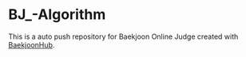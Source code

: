 # BJ_-Algorithm
This is a auto push repository for Baekjoon Online Judge created with [BaekjoonHub](https://github.com/BaekjoonHub/BaekjoonHub).
